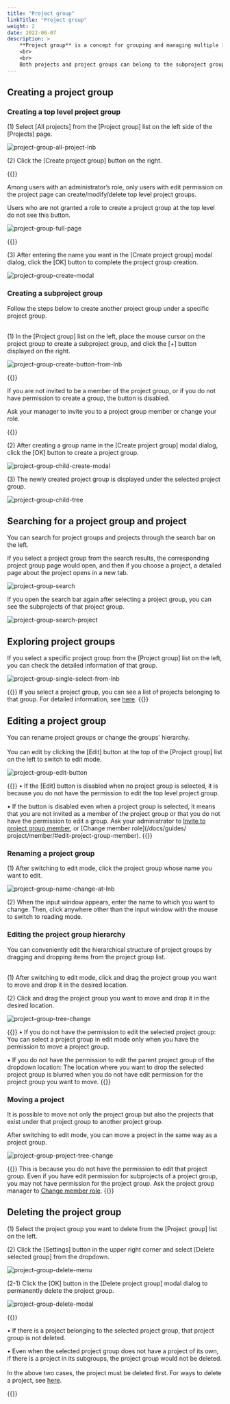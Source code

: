 ```yaml
---
title: "Project group"
linkTitle: "Project group"
weight: 2
date: 2022-06-07
description: >
    **Project group** is a concept for grouping and managing multiple [**Projects**](/docs/guides/project/project).
    <br>
    <br>
    Both projects and project groups can belong to the subproject group, and you can design and manage a project hierarchy that suits the size and structure of your organization through this tree-shaped structure of hierarchies.
---
```


[//]: # (If you give a [**Role&#40;Role&#41;**]&#40;/ko/docs/guides/administration/iam-user&#41; to a [**Member**]&#40;/ko/docs/guides/project/member&#41; invited to a project group, that member will have the same role&#40;Role&#41; for subproject groups and projects.)

## Creating a project group

### Creating a top level project group

(1) Select [All projects] from the [Project group] list on the left side of the [Projects] page.

![project-group-all-project-lnb](/docs/guides/project/project-group-img/project-group-all-project-lnb.png)

(2) Click the [Create project group] button on the right.

{{<alert title="If the [Create project group] button is not visible">}}

Among users with an administrator’s role, only users with edit permission on the project page can create/modify/delete top level project groups.

Users who are not granted a role to create a project group at the top level do not see this button.

![project-group-full-page](/docs/guides/project/project-group-img/project-group-full-page.png)

{{</alert>}}

(3) After entering the name you want in the [Create project group] modal dialog, click the [OK] button to complete the project group creation.

![project-group-create-modal](/docs/guides/project/project-group-img/project-group-create-modal.png)

### Creating a subproject group

Follow the steps below to create another project group under a specific project group.
<br>
<br>

(1) In the [Project group] list on the left, place the mouse cursor on the project group to create a subproject group, and click the [+] button displayed on the right.

![project-group-create-button-from-lnb](/docs/guides/project/project-group-img/project-group-create-button-from-lnb.png)

{{<alert title="If [+] button is disabled">}}

If you are not invited to be a member of the project group, or if you do not have permission to create a group, the button is disabled. 

Ask your manager to invite you to a project group member or change your role.

{{</alert>}}

(2) After creating a group name in the [Create project group] modal dialog, click the [OK] button to create a project group.

![project-group-child-create-modal](/docs/guides/project/project-group-img/project-group-child-create-modal.png)

(3) The newly created project group is displayed under the selected project group.

![project-group-child-tree](/docs/guides/project/project-group-img/project-group-child-tree.png)

## Searching for a project group and project

You can search for project groups and projects through the search bar on the left.
 
If you select a project group from the search results, the corresponding project group page would open, and then if you choose a project, a detailed page about the project opens in a new tab.

![project-group-search](/docs/guides/project/project-group-img/project-group-search.png)

If you open the search bar again after selecting a project group, you can see the subprojects of that project group.

![project-group-search-project](/docs/guides/project/project-group-img/project-group-search-project.png)


## Exploring project groups

If you select a specific project group from the [Project group] list on the left, you can check the detailed information of that group.

![project-group-single-select-from-lnb](/docs/guides/project/project-group-img/project-group-single-select-from-lnb.png)

{{<alert title="Search project list">}}
If you select a project group, you can see a list of projects belonging to that group. For detailed information, see [here](/docs/guides/project/project/#inquire-project-list).
{{</alert>}}

## Editing a project group

You can rename project groups or change the groups' hierarchy.
<br>
<br>
You can edit by clicking the [Edit] button at the top of the [Project group] list on the left to switch to edit mode.

![project-group-edit-button](/docs/guides/project/project-group-img/project-group-edit-button.png)

{{<alert title="If [Edit] button is disabled">}}
• If the [Edit] button is disabled when no project group is selected, it is because you do not have the permission to edit the top level project group.

• If the button is disabled even when a project group is selected, it means that you are not invited as a member of the project group or that you do not have the permission to edit a group. 
Ask your administrator to [Invite to project group member](/docs/guides/project/member/#invite-project-group-member), or [Change member role](/docs/guides/ project/member/#edit-project-group-member).
{{</alert>}}

### Renaming a project group

(1) After switching to edit mode, click the project group whose name you want to edit.

![project-group-name-change-at-lnb](/docs/guides/project/project-group-img/project-group-name-change-at-lnb.png)

(2) When the input window appears, enter the name to which you want to change. Then, click anywhere other than the input window with the mouse to switch to reading mode.

### Editing the project group hierarchy

You can conveniently edit the hierarchical structure of project groups by dragging and dropping items from the project group list.
<br>
<br>

(1) After switching to edit mode, click and drag the project group you want to move and drop it in the desired location.

(2) Click and drag the project group you want to move and drop it in the desired location.

![project-group-tree-change](/docs/guides/project/project-group-img/project-group-tree-change.png)

{{<alert title="If the project group cannot be moved">}}
• If you do not have the permission to edit the selected project group: You can select a project group in edit mode only when you have the permission to move a project group.

• If you do not have the permission to edit the parent project group of the dropdown location: The location where you want to drop the selected project group is blurred when you do not have edit permission for the project group you want to move.
{{</alert>}}

### Moving a project

It is possible to move not only the project group but also the projects that exist under that project group to another project group.

After switching to edit mode, you can move a project in the same way as a project group.

![project-group-project-tree-change](/docs/guides/project/project-group-img/project-group-project-tree-change.png)

{{<alert title="If the [Edit] button is not active">}}
This is because you do not have the permission to edit that project group. 
Even if you have edit permission for subprojects of a project group, you may not have permission for the project group. 
Ask the project group manager to [Change member role](/docs/guides/project/member/#project-group-member-edit).
{{</alert>}}

## Deleting the project group

(1) Select the project group you want to delete from the [Project group] list on the left.

(2) Click the [Settings] button in the upper right corner and select [Delete selected group] from the dropdown.

![project-group-delete-menu](/docs/guides/project/project-group-img/project-group-delete-menu.png)

(2-1) Click the [OK] button in the [Delete project group] modal dialog to permanently delete the project group.

![project-group-delete-modal](/docs/guides/project/project-group-img/project-group-delete-modal.png)

{{<alert title="If the project group cannot be deleted">}}

• If there is a project belonging to the selected project group, that project group is not deleted.

• Even when the selected project group does not have a project of its own, if there is a project in its subgroups, the project group would not be deleted.
<br>
<br>
In the above two cases, the project must be deleted first. For ways to delete a project, see [here](/docs/guides/project/project/#project-delete).

{{</alert>}}
